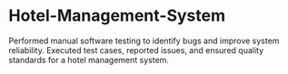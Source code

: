 # Hotel-Management-System
Performed manual software testing to identify bugs and improve system reliability. Executed test cases, reported issues, and ensured quality standards for a hotel management system.
